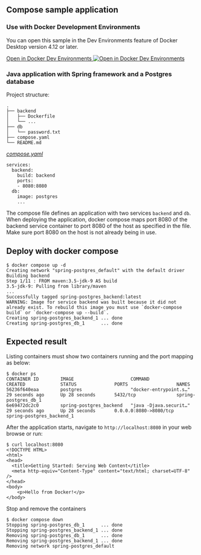 ## Compose sample application

### Use with Docker Development Environments

You can open this sample in the Dev Environments feature of Docker Desktop version 4.12 or later.

[Open in Docker Dev Environments <img src="../open_in_new.svg" alt="Open in Docker Dev Environments" align="top"/>](https://open.docker.com/dashboard/dev-envs?url=https://github.com/WindAflame/awesome-compose/tree/master/spring-postgres)

### Java application with Spring framework and a Postgres database

Project structure:
```
.
├── backend
│   ├── Dockerfile
│   └── ...
├── db
│   └── password.txt
├── compose.yaml
└── README.md

```

[_compose.yaml_](compose.yaml)
```
services:
  backend:
    build: backend
    ports:
    - 8080:8080
  db:
    image: postgres
    ...
```
The compose file defines an application with two services `backend` and `db`.
When deploying the application, docker compose maps port 8080 of the backend service container to port 8080 of the host as specified in the file.
Make sure port 8080 on the host is not already being in use.

## Deploy with docker compose

```
$ docker compose up -d
Creating network "spring-postgres_default" with the default driver
Building backend
Step 1/11 : FROM maven:3.5-jdk-9 AS build
3.5-jdk-9: Pulling from library/maven
...
Successfully tagged spring-postgres_backend:latest
WARNING: Image for service backend was built because it did not already exist. To rebuild this image you must use `docker-compose build` or `docker-compose up --build`.
Creating spring-postgres_backend_1 ... done
Creating spring-postgres_db_1      ... done
```

## Expected result

Listing containers must show two containers running and the port mapping as below:
```
$ docker ps
CONTAINER ID        IMAGE                     COMMAND                  CREATED             STATUS              PORTS                  NAMES
56236f640eaa        postgres                  "docker-entrypoint.s…"   29 seconds ago      Up 28 seconds       5432/tcp               spring-postgres_db_1
6e69472dc2c0        spring-postgres_backend   "java -Djava.securit…"   29 seconds ago      Up 28 seconds       0.0.0.0:8080->8080/tcp   spring-postgres_backend_1
```

After the application starts, navigate to `http://localhost:8080` in your web browse or run:
```
$ curl localhost:8080
<!DOCTYPE HTML>
<html>
<head>
  <title>Getting Started: Serving Web Content</title>
  <meta http-equiv="Content-Type" content="text/html; charset=UTF-8" />
</head>
<body>
	<p>Hello from Docker!</p>
</body>
```

Stop and remove the containers
```
$ docker compose down
Stopping spring-postgres_db_1      ... done
Stopping spring-postgres_backend_1 ... done
Removing spring-postgres_db_1      ... done
Removing spring-postgres_backend_1 ... done
Removing network spring-postgres_default
```
